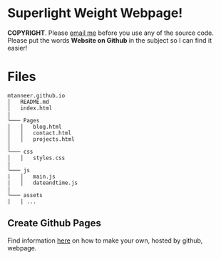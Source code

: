 # Superlight Weight Webpage!

**COPYRIGHT**. Please [email me](mailto:tmanas9@gmail.com) before you use any of the source code. Please put the words **Website on Github** in the subject so I can find it easier!

# Files
```
mtanneer.github.io
│   README.md
│   index.html    
|
└─── Pages
│   │   blog.html
│   │   contact.html
│   │   projects.html
│   
└─── css
│   │   styles.css
|
└─── js	
|   │   main.js
|   │   dateandtime.js
|
└─── assets
|	| ...	
```
## Create Github Pages
Find information [here](https://docs.github.com/en/pages/getting-started-with-github-pages/creating-a-github-pages-site) on how to make your own, hosted by github, webpage.
            